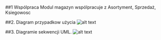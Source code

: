 
##1 Wspólpraca
Modul magazyn wspólpracuje z Asortyment, Sprzedaż, Ksiegowosc

##2. Diagram przypadkow użycia
![alt text](https://github.com/pk-azu-2015/shop/blob/master/doc/Magazyn/SequenceDiagram.jpg)

##3.  Diagramie sekwencji UML.
![alt text](https://github.com/pk-azu-2015/shop/blob/master/doc/Magazyn/UseCaseDiagram.jpg)

